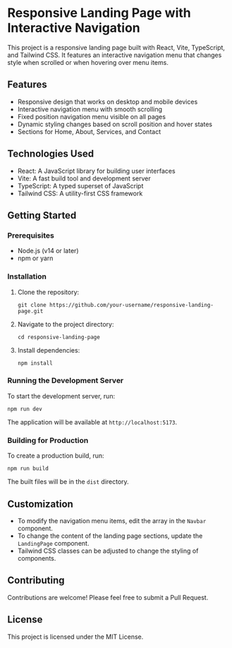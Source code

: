 # Responsive Landing Page with Interactive Navigation

This project is a responsive landing page built with React, Vite, TypeScript, and Tailwind CSS. It features an interactive navigation menu that changes style when scrolled or when hovering over menu items.

## Features

- Responsive design that works on desktop and mobile devices
- Interactive navigation menu with smooth scrolling
- Fixed position navigation menu visible on all pages
- Dynamic styling changes based on scroll position and hover states
- Sections for Home, About, Services, and Contact

## Technologies Used

- React: A JavaScript library for building user interfaces
- Vite: A fast build tool and development server
- TypeScript: A typed superset of JavaScript
- Tailwind CSS: A utility-first CSS framework

## Getting Started

### Prerequisites

- Node.js (v14 or later)
- npm or yarn

### Installation

1. Clone the repository:
   ```
   git clone https://github.com/your-username/responsive-landing-page.git
   ```

2. Navigate to the project directory:
   ```
   cd responsive-landing-page
   ```

3. Install dependencies:
   ```
   npm install
   ```

### Running the Development Server

To start the development server, run:

```
npm run dev
```

The application will be available at `http://localhost:5173`.

### Building for Production

To create a production build, run:

```
npm run build
```

The built files will be in the `dist` directory.

## Customization

- To modify the navigation menu items, edit the array in the `Navbar` component.
- To change the content of the landing page sections, update the `LandingPage` component.
- Tailwind CSS classes can be adjusted to change the styling of components.

## Contributing

Contributions are welcome! Please feel free to submit a Pull Request.

## License

This project is licensed under the MIT License.
